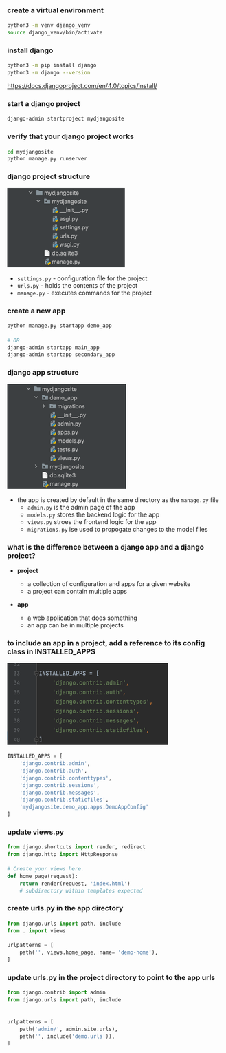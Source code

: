 ### create a virtual environment
```bash
python3 -m venv django_venv
source django_venv/bin/activate
```

### install django
```bash
python3 -m pip install django
python3 -m django --version
```
https://docs.djangoproject.com/en/4.0/topics/install/


### start a django project
```bash
django-admin startproject mydjangosite
```

### verify that your django project works
```bash
cd mydjangosite
python manage.py runserver
```

### django project structure
![](images/mydjangosites.png)
* `settings.py` - configuration file for the project
* `urls.py` - holds the contents of the project
* `manage.py` - executes commands for the project

### create a new app
```bash
python manage.py startapp demo_app

# OR  
django-admin startapp main_app
django-admin startapp secondary_app
```

### django app structure
![](images/demo-app.png)
* the app is created by default in the same directory as the `manage.py` file
  * `admin.py` is the admin page of the app
  * `models.py` stores the backend logic for the app
  * `views.py`  stroes the frontend logic for the app
  * `migrations.py` ise used to propogate changes to the model files

### what is the difference between a django app and a django project?
* **project**
  * a collection of configuration and apps for a given website
  * a project can contain multiple apps

* **app**
  * a web application that does something
  * an app can be in multiple projects

### to include an app in a project, add a reference to its config class in INSTALLED_APPS
![](images/installed-apps-default.png)
```python
INSTALLED_APPS = [
    'django.contrib.admin',
    'django.contrib.auth',
    'django.contrib.contenttypes',
    'django.contrib.sessions',
    'django.contrib.messages',
    'django.contrib.staticfiles',
    'mydjangosite.demo_app.apps.DemoAppConfig'
]
```

### update views.py
```python
from django.shortcuts import render, redirect
from django.http import HttpResponse

# Create your views here.
def home_page(request):
	return render(request, 'index.html')
	# subdirectory within templates expected
```


### create urls.py in the app directory
```python
from django.urls import path, include
from . import views

urlpatterns = [
    path('', views.home_page, name= 'demo-home'),
]
```

### update urls.py in the project directory to point to the app urls
```python
from django.contrib import admin
from django.urls import path, include


urlpatterns = [
    path('admin/', admin.site.urls),
    path('', include('demo.urls')),
]
```